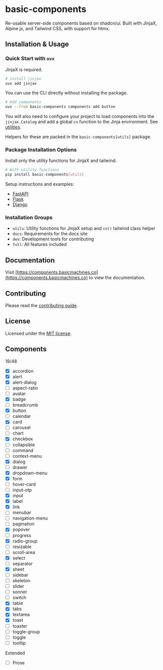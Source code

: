 # basic-components

Re-usable server-side components based on shadcn/ui.
Built with JinjaX, Alpine.js, and Tailwind CSS, with support for htmx.

## Installation & Usage

### Quick Start with `uvx`

JinjaX is required.

```bash
# install jinjax
uvx add jinjax
````

You can use the CLI directly without installing the package.

```bash
# Add components
uvx --from basic-components components add button
```

You will also need to configure your project to load components into the `jinjax.Catalog` and add a global `cn` function
to the Jinja environment. See [utilities](https://components.basicmachines.co/docs/utilities).

Helpers for these are packed in the `basic-components[utils]` package. 

### Package Installation Options

Install only the utility functions for JinjaX and tailwind.

```bash
# With utility functions
pip install basic-components[utils]
```

Setup instructions and examples:
- [FastAPI](https://components.basicmachines.co/docs/fastapi)
- [Flask](https://components.basicmachines.co/docs/flask)
- [Django](https://components.basicmachines.co/docs/django)


### Installation Groups

- `utils`: Utility functions for JinjaX setup and `cn()` tailwind class helper
- `docs`: Requirements for the docs site
- `dev`: Development tools for contributing
- `full`: All features included

## Documentation

Visit [https://components.basicmachines.co](https://components.basicmachines.co) to view the documentation.

## Contributing

Please read the [contributing guide](https://components.basicmachines.co/docs/contribution).

## License

Licensed under the [MIT license](https://github.com/shadcn/ui/blob/main/LICENSE.md).

## Components

19/48

- [x] accordion
- [x] alert
- [x] alert-dialog 
- [ ] aspect-ratio
- [ ] avatar
- [x] badge
- [ ] breadcrumb
- [x] button
- [ ] calendar
- [x] card
- [ ] carousel
- [ ] chart
- [x] checkbox
- [ ] collapsible
- [ ] command
- [ ] context-menu
- [x] dialog 
- [ ] drawer
- [x] dropdown-menu
- [x] form
- [ ] hover-card
- [ ] input-otp
- [x] input
- [x] label
- [x] link
- [ ] menubar
- [ ] navigation-menu
- [ ] pagination
- [x] popover
- [ ] progress
- [x] radio-group
- [ ] resizable
- [ ] scroll-area
- [x] select
- [ ] separator
- [x] sheet
- [ ] sidebar
- [ ] skeleton
- [ ] slider
- [ ] sonner
- [ ] switch
- [x] table
- [x] tabs
- [x] textarea
- [x] toast
- [ ] toaster
- [ ] toggle-group
- [ ] toggle
- [ ] tooltip

Extended
- [ ] Prose 